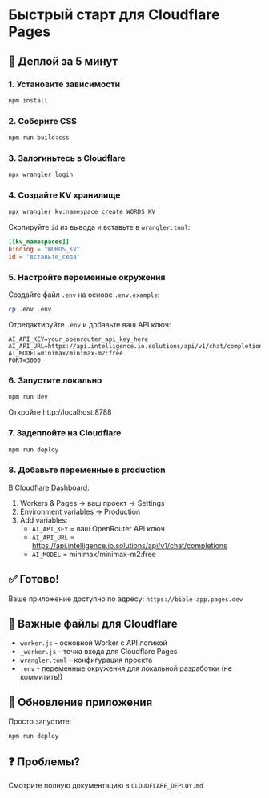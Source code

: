 # Быстрый старт для Cloudflare Pages

## 🚀 Деплой за 5 минут

### 1. Установите зависимости
```bash
npm install
```

### 2. Соберите CSS
```bash
npm run build:css
```

### 3. Залогиньтесь в Cloudflare
```bash
npx wrangler login
```

### 4. Создайте KV хранилище
```bash
npx wrangler kv:namespace create WORDS_KV
```

Скопируйте `id` из вывода и вставьте в `wrangler.toml`:
```toml
[[kv_namespaces]]
binding = "WORDS_KV"
id = "вставьте_сюда"
```

### 5. Настройте переменные окружения
Создайте файл `.env` на основе `.env.example`:
```bash
cp .env .env
```

Отредактируйте `.env` и добавьте ваш API ключ:
```env
AI_API_KEY=your_openrouter_api_key_here
AI_API_URL=https://api.intelligence.io.solutions/api/v1/chat/completions
AI_MODEL=minimax/minimax-m2:free
PORT=3000
```

### 6. Запустите локально
```bash
npm run dev
```

Откройте http://localhost:8788

### 7. Задеплойте на Cloudflare
```bash
npm run deploy
```

### 8. Добавьте переменные в production
В [Cloudflare Dashboard](https://dash.cloudflare.com/):
1. Workers & Pages → ваш проект → Settings
2. Environment variables → Production
3. Add variables:
   - `AI_API_KEY` = ваш OpenRouter API ключ
   - `AI_API_URL` = https://api.intelligence.io.solutions/api/v1/chat/completions
   - `AI_MODEL` = minimax/minimax-m2:free

## ✅ Готово!

Ваше приложение доступно по адресу: `https://bible-app.pages.dev`

## 📝 Важные файлы для Cloudflare

- `worker.js` - основной Worker с API логикой
- `_worker.js` - точка входа для Cloudflare Pages
- `wrangler.toml` - конфигурация проекта
- `.env` - переменные окружения для локальной разработки (не коммитить!)

## 🔄 Обновление приложения

Просто запустите:
```bash
npm run deploy
```

## ❓ Проблемы?

Смотрите полную документацию в `CLOUDFLARE_DEPLOY.md`
